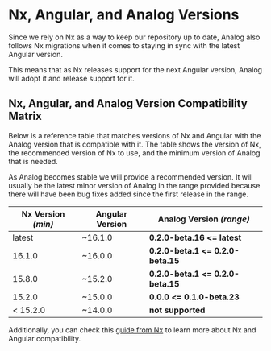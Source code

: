# Nx, Angular, and Analog Versions

Since we rely on Nx as a way to keep our repository up to date,
Analog also follows Nx migrations when it comes to staying in sync with the latest Angular version.

This means that as Nx releases support for the next Angular version, Analog will adopt it and release support for it.

## Nx, Angular, and Analog Version Compatibility Matrix

Below is a reference table that matches versions of Nx and Angular with the Analog version that is compatible with it.
The table shows the version of Nx, the recommended version of Nx to use, and the minimum version of Analog that is needed.

As Analog becomes stable we will provide a recommended version. It will usually be the latest minor version of Analog
in the range provided because there will have been bug fixes added since the first release in the range.

| Nx Version _(min)_ | Angular Version | Analog Version _(range)_          |
| ------------------ | --------------- | --------------------------------- |
| latest             | ~16.1.0         | **0.2.0-beta.16 <= latest**       |
| 16.1.0             | ~16.0.0         | **0.2.0-beta.1 <= 0.2.0-beta.15** |
| 15.8.0             | ~15.2.0         | **0.2.0-beta.1 <= 0.2.0-beta.15** |
| 15.2.0             | ~15.0.0         | **0.0.0 <= 0.1.0-beta.23**        |
| < 15.2.0           | ~14.0.0         | **not supported**                 |

Additionally, you can check this [guide from Nx](https://nx.dev/packages/angular/documents/angular-nx-version-matrix)
to learn more about Nx and Angular compatibility.
